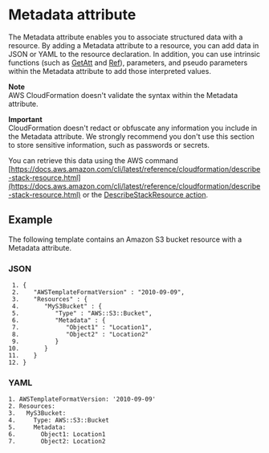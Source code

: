 # Metadata attribute<a name="aws-attribute-metadata"></a>

The Metadata attribute enables you to associate structured data with a resource\. By adding a Metadata attribute to a resource, you can add data in JSON or YAML to the resource declaration\. In addition, you can use intrinsic functions \(such as [GetAtt](intrinsic-function-reference-getatt.md) and [Ref](intrinsic-function-reference-ref.md)\), parameters, and pseudo parameters within the Metadata attribute to add those interpreted values\.

**Note**  
AWS CloudFormation doesn't validate the syntax within the Metadata attribute\.

**Important**  
CloudFormation doesn't redact or obfuscate any information you include in the Metadata attribute\. We strongly recommend you don't use this section to store sensitive information, such as passwords or secrets\.

You can retrieve this data using the AWS command [https://docs.aws.amazon.com/cli/latest/reference/cloudformation/describe-stack-resource.html](https://docs.aws.amazon.com/cli/latest/reference/cloudformation/describe-stack-resource.html) or the [DescribeStackResource action](http://docs.aws.amazon.com/AWSCloudFormation/latest/APIReference/API_DescribeStackResource.html)\.

## Example<a name="w9219ab1c33c23c19c11"></a>

The following template contains an Amazon S3 bucket resource with a Metadata attribute\.

### JSON<a name="aws-attribute-metadata-example.json"></a>

```
 1. {
 2.    "AWSTemplateFormatVersion" : "2010-09-09",
 3.    "Resources" : {
 4.       "MyS3Bucket" : {
 5.          "Type" : "AWS::S3::Bucket",
 6.          "Metadata" : { 
 7.             "Object1" : "Location1",  
 8.             "Object2" : "Location2" 
 9.          }
10.       }
11.    }
12. }
```

### YAML<a name="aws-attribute-metadata-example.yaml"></a>

```
1. AWSTemplateFormatVersion: '2010-09-09'
2. Resources:
3.   MyS3Bucket:
4.     Type: AWS::S3::Bucket
5.     Metadata:
6.       Object1: Location1
7.       Object2: Location2
```